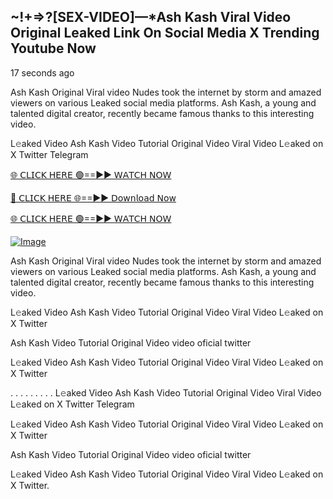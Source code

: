 ## ~!+=>?[SEX-VIDEO]—*Ash Kash Viral Video Original Leaked Link On Social Media X Trending Youtube Now

17 seconds ago

Ash Kash Original Viral video Nudes took the internet by storm and amazed viewers on various Leaked social media platforms. Ash Kash, a young and talented digital creator, recently became famous thanks to this interesting video.

L𝚎aked Video Ash Kash Video Tutorial Original Video Viral Video L𝚎aked on X Twitter Telegram

[🌐 𝖢𝖫𝖨𝖢𝖪 𝖧𝖤𝖱𝖤 🟢==►► 𝖶𝖠𝖳𝖢𝖧 𝖭𝖮𝖶](https://3-tanei-pinik.blogspot.com/2025/02/viral-video.html)

[🔴 𝖢𝖫𝖨𝖢𝖪 𝖧𝖤𝖱𝖤 🌐==►► 𝖣𝗈𝗐𝗇𝗅𝗈𝖺𝖽 𝖭𝗈𝗐](https://3-tanei-pinik.blogspot.com/2025/02/viral-video.html)

[🌐 𝖢𝖫𝖨𝖢𝖪 𝖧𝖤𝖱𝖤 🟢==►► 𝖶𝖠𝖳𝖢𝖧 𝖭𝖮𝖶](https://3-tanei-pinik.blogspot.com/2025/02/viral-video.html)

[![Image](https://github.com/user-attachments/assets/ff3b7bd4-415c-4ca3-a6c8-b1f096193c29)](https://3-tanei-pinik.blogspot.com/2025/02/viral-video.html)

Ash Kash Original Viral video Nudes took the internet by storm and amazed viewers on various Leaked social media platforms. Ash Kash, a young and talented digital creator, recently became famous thanks to this interesting video.

L𝚎aked Video Ash Kash Video Tutorial Original Video Viral Video L𝚎aked on X Twitter

Ash Kash Video Tutorial Original Video video oficial twitter

L𝚎aked Video Ash Kash Video Tutorial Original Video Viral Video L𝚎aked on X Twitter

. . . . . . . . . L𝚎aked Video Ash Kash Video Tutorial Original Video Viral Video L𝚎aked on X Twitter Telegram

L𝚎aked Video Ash Kash Video Tutorial Original Video Viral Video L𝚎aked on X Twitter

Ash Kash Video Tutorial Original Video video oficial twitter

L𝚎aked Video Ash Kash Video Tutorial Original Video Viral Video L𝚎aked on X Twitter.
